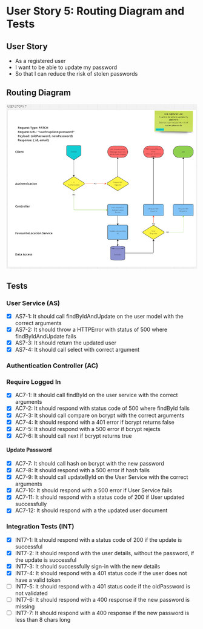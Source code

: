 # User Story 5: Routing Diagram and Tests

## User Story

- As a registered user
- I want to be able to update my password
- So that I can reduce the risk of stolen passwords

## Routing Diagram

![User story 7 Routing diagram](./images/user-story-7-routing-diagram.PNG)

## Tests

### User Service (AS)

- [x] AS7-1: It should call findByIdAndUpdate on the user model with the correct arguments
- [x] AS7-2: It should throw a HTTPError with status of 500 where findByIdAndUpdate fails
- [x] AS7-3: It should return the updated user
- [x] AS7-4: It should call select with correct argument

### Authentication Controller (AC)

### Require Logged In

<!-- These tests build on those in user story 6 | Additional functionality added to optionally require that a valid password is provided for authentication -->

- [x] AC7-1: It should call findById on the user service with the correct arguments
- [x] AC7-2: It should respond with status code of 500 where findById fails
- [x] AC7-3: It should call compare on bcrypt with the correct arguments
- [x] AC7-4: It should respond with a 401 error if bcrypt returns false
- [x] AC7-5: It should respond with a 500 error if bcrypt rejects
- [x] AC7-6: It should call next if bcrypt returns true

#### Update Password

- [x] AC7-7: It should call hash on bcrypt with the new password
- [x] AC7-8: It should respond with a 500 error if hash fails
- [x] AC7-9: It should call updateById on the User Service with the correct arguments
- [x] AC7-10: It should respond with a 500 error if User Service fails
- [x] AC7-11: It should respond with a status code of 200 if User updated successfully
- [x] AC7-12: It should respond with a the updated user document

### Integration Tests (INT)

- [x] INT7-1: It should respond with a status code of 200 if the update is successful
- [x] INT7-2: It should respond with the user details, without the password, if the update is successful
- [x] INT7-3: It should successfully sign-in with the new details
- [x] INT7-4: It should respond with a 401 status code if the user does not have a valid token
- [ ] INT7-5: It should respond with a 401 status code if the oldPassword is not validated
- [ ] INT7-6: It should respond with a 400 response if the new password is missing
- [ ] INT7-7: It should respond with a 400 response if the new password is less than 8 chars long
